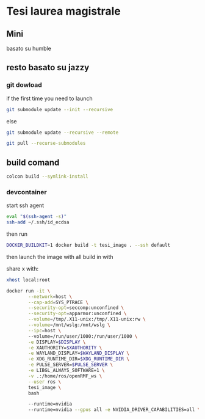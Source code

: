 # Tesi laurea magistrale

## Mini

basato su humble

## resto basato su jazzy

### git dowload

if the first time you need to launch

```bash
git submodule update --init --recursive
```

else

```bash
git submodule update --recursive --remote
```

```bash
git pull --recurse-submodules
```


## build comand

```bash
colcon build --symlink-install
```

### devcontainer

start ssh agent
```bash
eval "$(ssh-agent -s)"
ssh-add ~/.ssh/id_ecdsa
```

then run
```bash
DOCKER_BUILDKIT=1 docker build -t tesi_image . --ssh default
```

then launch the image with all build in with

share x with:
```bash
xhost local:root
```

```bash
docker run -it \
        --network=host \
        --cap-add=SYS_PTRACE \
        --security-opt=seccomp:unconfined \
        --security-opt=apparmor:unconfined \
        --volume=/tmp/.X11-unix:/tmp/.X11-unix:rw \
        --volume=/mnt/wslg:/mnt/wslg \
        --ipc=host \ 
        --volume=/run/user/1000:/run/user/1000 \
        -e DISPLAY=$DISPLAY \
        -e XAUTHORITY=$XAUTHORITY \
        -e WAYLAND_DISPLAY=$WAYLAND_DISPLAY \
        -e XDG_RUNTIME_DIR=$XDG_RUNTIME_DIR \
        -e PULSE_SERVER=$PULSE_SERVER \
        -e LIBGL_ALWAYS_SOFTWARE=1 \
        -v .:/home/ros/openRMF_ws \
        --user ros \
        tesi_image \
        bash
```

```bash
        --runtime=nvidia
        --runtime=nvidia --gpus all -e NVIDIA_DRIVER_CAPABILITIES=all \

```


